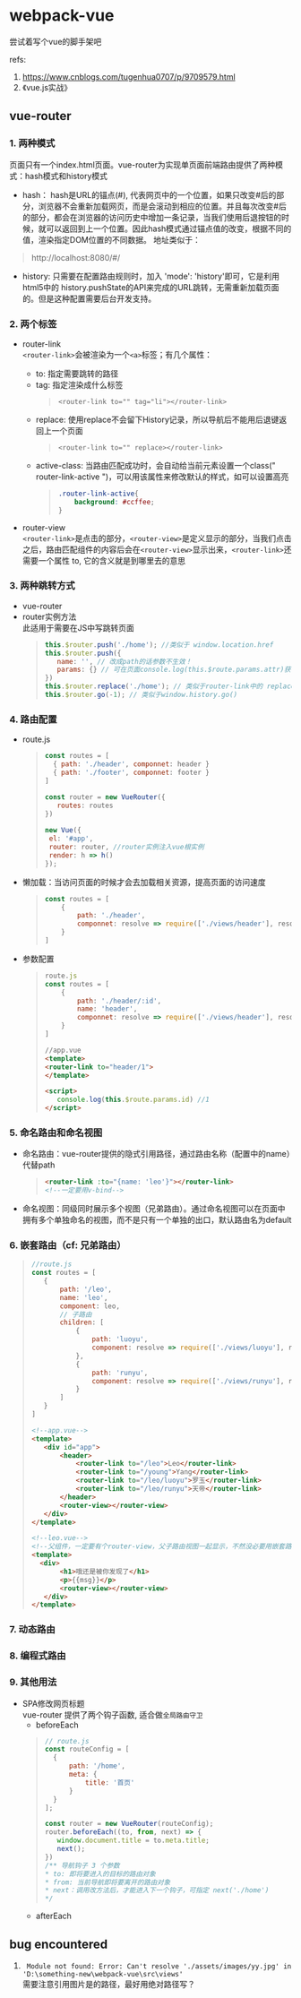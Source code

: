 # webpack-vue
尝试着写个vue的脚手架吧

refs:   
1. https://www.cnblogs.com/tugenhua0707/p/9709579.html  
2. 《vue.js实战》

vue-router
------------
### 1. 两种模式
页面只有一个index.html页面。vue-router为实现单页面前端路由提供了两种模式：hash模式和history模式
* hash： 
hash是URL的锚点(#), 代表网页中的一个位置，如果只改变#后的部分，浏览器不会重新加载网页，而是会滚动到相应的位置。并且每次改变#后的部分，都会在浏览器的访问历史中增加一条记录，当我们使用后退按钮的时候，就可以返回到上一个位置。因此hash模式通过锚点值的改变，根据不同的值，渲染指定DOM位置的不同数据。
地址类似于：
> http://localhost:8080/#/
* history: 只需要在配置路由规则时，加入 'mode': 'history'即可，它是利用html5中的 history.pushState的API来完成的URL跳转，无需重新加载页面的。但是这种配置需要后台开发支持。

### 2. 两个标签
* router-link  
```<router-link>```会被渲染为一个```<a>```标签；有几个属性：   
   * to: 指定需要跳转的路径  
   * tag: 指定渲染成什么标签  
     >```<router-link to="" tag="li"></router-link> ```  
   * replace: 使用replace不会留下History记录，所以导航后不能用后退键返回上一个页面
     >```<router-link to="" replace></router-link>```  
   * active-class: 当路由匹配成功时，会自动给当前元素设置一个class(" router-link-active ")，可以用该属性来修改默认的样式，如可以设置高亮 
      > ```css
      > .router-link-active{
      >     background: #ccffee;
      > }

* router-view  
```<router-link>```是点击的部分，```<router-view>```是定义显示的部分，当我们点击之后，路由匹配组件的内容后会在```<router-view>```显示出来，```<router-link>```还需要一个属性 to, 它的含义就是到哪里去的意思

### 3. 两种跳转方式
* vue-router  
* router实例方法   
此适用于需要在JS中写跳转页面   
  >```js
  >this.$router.push('./home'); //类似于 window.location.href
  >this.$router.push({
  >    name: '', // 改成path的话参数不生效！
  >    params: {} // 可在页面console.log(this.$route.params.attr)获得
  >})
  >this.$router.replace('./home'); // 类似于router-link中的 replace 功能，不会向history添加新纪录 
  >this.$router.go(-1); // 类似于window.history.go()

### 4. 路由配置
* route.js
  >```js
  >const routes = [
  >   { path: './header', componnet: header }
  >   { path: './footer', componnet: footer } 
  >]
  >
  >const router = new VueRouter({
  >    routes: routes
  >})
  >  
  >new Vue({
  >  el: '#app',
  >  router: router, //router实例注入vue根实例
  >  render: h => h()
  >});

* 懒加载：当访问页面的时候才会去加载相关资源，提高页面的访问速度
  >```js
  >const routes = [
  >     { 
  >         path: './header', 
  >         componnet: resolve => require(['./views/header'], resolve) // 使用懒加载
  >     }  
  >]

* 参数配置   
  >```js
  >route.js
  >const routes = [
  >     { 
  >         path: './header/:id', 
  >         name: 'header',
  >         componnet: resolve => require(['./views/header'], resolve) // 使用懒加载
  >     }  
  >]
  >```
  >```html
  >//app.vue
  ><template> 
  ><router-link to="header/1">
  ></template>
  >
  ><script>
  >    console.log(this.$route.params.id) //1
  ></script>

### 5. 命名路由和命名视图
* 命名路由：vue-router提供的隐式引用路径，通过路由名称（配置中的name）代替path
  >```html
  ><router-link :to="{name: 'leo'}"></router-link>
  ><!--一定要用v-bind-->
* 命名视图：同级同时展示多个视图（兄弟路由）。通过命名视图可以在页面中拥有多个单独命名的视图，而不是只有一个单独的出口，默认路由名为default
### 6. 嵌套路由（cf: 兄弟路由）
>```js
>//route.js
>const routes = [
>    {
>        path: '/leo',
>        name: 'leo',
>        component: leo,
>        // 子路由
>        children: [
>            {
>                path: 'luoyu',
>                component: resolve => require(['./views/luoyu'], resolve)
>            },
>            {
>                path: 'runyu',
>                component: resolve => require(['./views/runyu'], resolve)
>            }
>        ]
>    }
>]
>```
>```html
><!--app.vue-->
><template>
>    <div id="app">
>        <header>
>            <router-link to="/leo">Leo</router-link>
>            <router-link to="/young">Yang</router-link>
>            <router-link to="/leo/luoyu">罗玉</router-link>
>            <router-link to="/leo/runyu">天帝</router-link>
>        </header>
>        <router-view></router-view>
>    </div>
></template>
>```
>```html
><!--leo.vue-->
><!--父组件，一定要有个router-view，父子路由视图一起显示，不然没必要用嵌套路由呀-->
><template>
>   <div>
>        <h1>哦还是被你发现了</h1>
>        <p>{{msg}}</p>
>        <router-view></router-view>
>    </div>
></template>

### 7. 动态路由

### 8. 编程式路由

### 9. 其他用法
* SPA修改网页标题  
vue-router 提供了两个钩子函数, 适合做```全局路由守卫```   
  * beforeEach
  >```js
  > // route.js
  >const routeConfig = [
  >   {
  >       path: '/home',
  >       meta: {
  >           title: '首页'
  >       }
  >   } 
  >];
  >
  >const router = new VueRouter(routeConfig);
  >router.beforeEach((to, from, next) => {
  >    window.document.title = to.meta.title;
  >    next();
  >}) 
  >/** 导航钩子 3 个参数
  >* to: 即将要进入的目标的路由对象
  >* from: 当前导航即将要离开的路由对象
  >* next：调用改方法后，才能进入下一个钩子，可指定 next('./home') 
  >*/  
  * afterEach

bug encountered
-----------
1. ``` Module not found: Error: Can't resolve './assets/images/yy.jpg' in 'D:\something-new\webpack-vue\src\views'```  
需要注意引用图片是的路径，最好用绝对路径写？